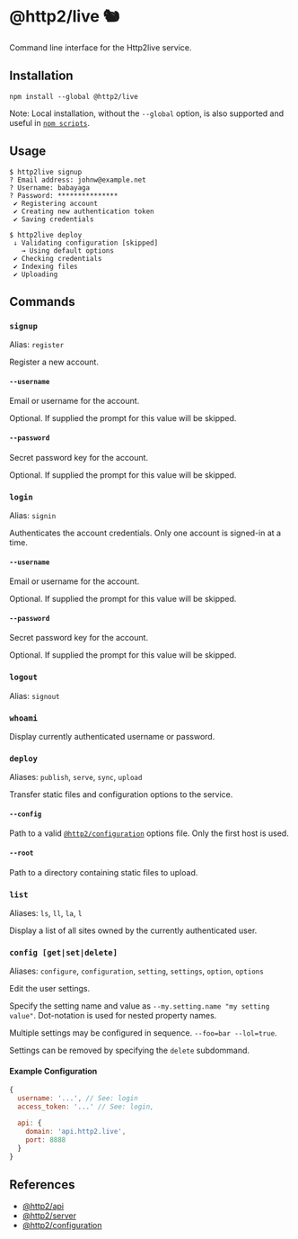 # @http2/live 🐿

Command line interface for the Http2live service.

## Installation

```
npm install --global @http2/live
```

Note: Local installation, without the `--global` option, is also supported and useful in [`npm scripts`](https://docs.npmjs.com/misc/scripts).

## Usage

```
$ http2live signup
? Email address: johnw@example.net
? Username: babayaga
? Password: ***************
 ✔ Registering account
 ✔ Creating new authentication token
 ✔ Saving credentials

$ http2live deploy
 ↓ Validating configuration [skipped]
   → Using default options
 ✔ Checking credentials
 ✔ Indexing files
 ✔ Uploading
```

## Commands

### `signup`

Alias: `register`

Register a new account.

#### `--username`

Email or username for the account.

Optional. If supplied the prompt for this value will be skipped.

#### `--password`

Secret password key for the account.

Optional. If supplied the prompt for this value will be skipped.

### `login`

Alias: `signin`

Authenticates the account credentials. Only one account is signed-in at a time.

#### `--username`

Email or username for the account.

Optional. If supplied the prompt for this value will be skipped.

#### `--password`

Secret password key for the account.

Optional. If supplied the prompt for this value will be skipped.

### `logout`

Alias: `signout`

### `whoami`

Display currently authenticated username or password.

### `deploy`

Aliases: `publish`, `serve`, `sync`, `upload`

Transfer static files and configuration options to the service.

#### `--config`

Path to a valid [`@http2/configuration`](https://gitlab.com/http2/configuration) options file. Only the first host is used.

#### `--root`

Path to a directory containing static files to upload.

### `list`

Aliases: `ls`, `ll`, `la`, `l`

Display a list of all sites owned by the currently authenticated user.

### `config [get|set|delete]`

Aliases: `configure`, `configuration`, `setting`, `settings`, `option`, `options`

Edit the user settings.

Specify the setting name and value as `--my.setting.name "my setting value"`. Dot-notation is used for nested property names.

Multiple settings may be configured in sequence. `--foo=bar --lol=true`.

Settings can be removed by specifying the `delete` subdommand.

#### Example Configuration

```js
{
  username: '...', // See: login
  access_token: '...' // See: login,

  api: {
    domain: 'api.http2.live',
    port: 8888
  }
}
```

## References

- [@http2/api](https://gitlab.com/http2/api)
- [@http2/server](https://gitlab.com/http2/server)
- [@http2/configuration](https://gitlab.com/http2/configuration)
